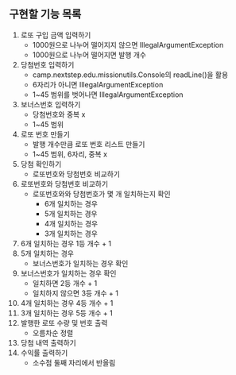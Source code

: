 ## 구현할 기능 목록
1. 로또 구입 금액 입력하기
   - 1000원으로 나누어 떨어지지 않으면 IllegalArgumentException
   - 1000원으로 나누어 떨어지면 발행 개수
2. 당첨번호 입력하기
   - camp.nextstep.edu.missionutils.Console의 readLine()을 활용
   - 6자리가 아니면 IllegalArgumentException
   - 1~45 범위를 벗어나면 IllegalArgumentException
3. 보너스번호 입력하기
   - 당첨번호와 중복 x
   - 1~45 범위
4. 로또 번호 만들기
   - 발행 개수만큼 로또 번호 리스트 만들기
   - 1~45 범위, 6자리, 중복 x
5. 당첨 확인하기
    - 로또번호와 당첨번호 비교하기
6. 로또번호와 당첨번호 비교하기
   - 로또번호와와 당첨번호가 몇 개 일치하는지 확인
     - 6개 일치하는 경우 
     - 5개 일치하는 경우
     - 4개 일치하는 경우
     - 3개 일치하는 경우 
7. 6개 일치하는 경우 1등 개수 + 1
8. 5개 일치하는 경우
    - 보너스번호가 일치하는 경우 확인
9. 보너스번호가 일치하는 경우 확인
   - 일치하면 2등 개수 + 1
   - 일치하지 않으면 3등 개수 + 1
10. 4개 일치하는 경우 4등 개수 + 1
11. 3개 일치하는 경우 5등 개수 + 1
12. 발행한 로또 수량 및 번호 출력
    - 오름차순 정렬
13. 당첨 내역 출력하기
14. 수익률 출력하기
    - 소수점 둘째 자리에서 반올림
